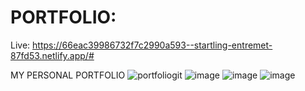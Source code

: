 # PORTFOLIO:
Live: https://66eac39986732f7c2990a593--startling-entremet-87fd53.netlify.app/#

MY PERSONAL PORTFOLIO
![portfoliogit](https://github.com/SACHIN-BAMNIYA/PORTFOLIO/assets/159703523/c7457af1-459f-46f2-bbc0-bc9ba94dd6e8)
![image](https://github.com/SACHIN-BAMNIYA/PORTFOLIO/assets/159703523/318de270-274f-452a-8f79-26b50085dea5)
![image](https://github.com/SACHIN-BAMNIYA/PORTFOLIO/assets/159703523/25ccfc7b-a269-4ba0-8104-77a202a54a7e)
![image](https://github.com/SACHIN-BAMNIYA/PORTFOLIO/assets/159703523/e288c1f5-e2be-4b60-8370-b1c171f6104a)
